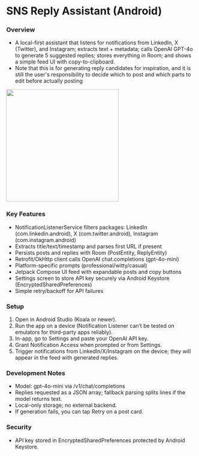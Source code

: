 # SNS Reply Assistant (Android)

### Overview
- A local-first assistant that listens for notifications from LinkedIn, X (Twitter), and Instagram; extracts text + metadata; calls OpenAI GPT-4o to generate 5 suggested replies; stores everything in Room; and shows a simple feed UI with copy-to-clipboard.
- Note that this is for generating reply candidates for inspiration, and it is still the user's responsibility to decide which to post and which parts to edit before actually posting

<img src="doc/screenshot.jpeg" width="300" />

### Key Features
- NotificationListenerService filters packages: LinkedIn (com.linkedin.android), X (com.twitter.android), Instagram (com.instagram.android)
- Extracts title/text/timestamp and parses first URL if present
- Persists posts and replies with Room (PostEntity, ReplyEntity)
- Retrofit/OkHttp client calls OpenAI chat.completions (gpt-4o-mini)
- Platform-specific prompts (professional/witty/casual)
- Jetpack Compose UI feed with expandable posts and copy buttons
- Settings screen to store API key securely via Android Keystore (EncryptedSharedPreferences)
- Simple retry/backoff for API failures

### Setup
1) Open in Android Studio (Koala or newer).
2) Run the app on a device (Notification Listener can’t be tested on emulators for third-party apps reliably).
3) In-app, go to Settings and paste your OpenAI API key.
4) Grant Notification Access when prompted or from Settings.
5) Trigger notifications from LinkedIn/X/Instagram on the device; they will appear in the feed with generated replies.

### Development Notes
- Model: gpt-4o-mini via /v1/chat/completions
- Replies requested as a JSON array; fallback parsing splits lines if the model returns text.
- Local-only storage; no external backend.
- If generation fails, you can tap Retry on a post card.

### Security
- API key stored in EncryptedSharedPreferences protected by Android Keystore.

